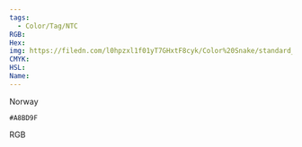 ```yaml
---
tags:
  - Color/Tag/NTC
RGB:
Hex:
img: https://filedn.com/l0hpzxl1f01yT7GHxtF8cyk/Color%20Snake/standard_csv_to_svg/%23/A8BD9F.svg
CMYK:
HSL:
Name:
---
```

Norway
```palette
#A8BD9F
```
RGB

